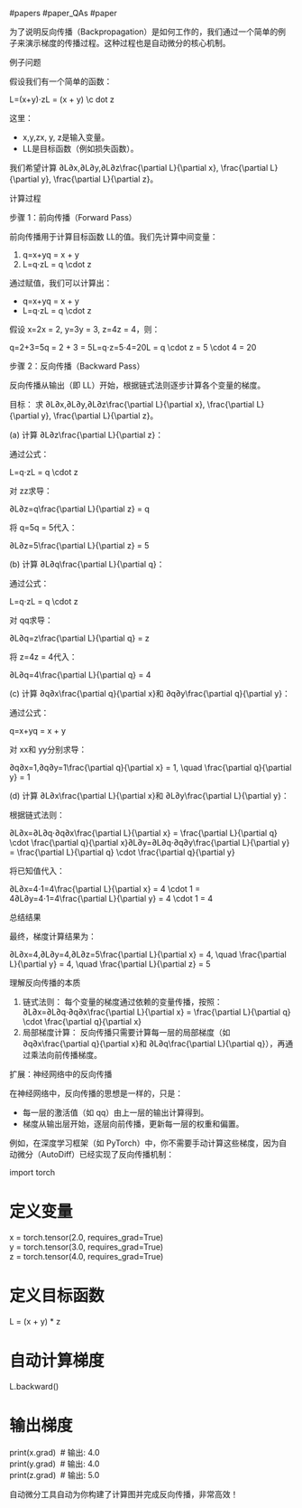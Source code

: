 #papers
#paper_QAs 
#paper 

为了说明反向传播（Backpropagation）是如何工作的，我们通过一个简单的例子来演示梯度的传播过程。这种过程也是自动微分的核心机制。

例子问题

假设我们有一个简单的函数：

L=(x+y)⋅zL = (x + y) \c dot z

这里：

- x,y,zx, y, z是输入变量。
- LL是目标函数（例如损失函数）。

我们希望计算 ∂L∂x,∂L∂y,∂L∂z\frac{\partial L}{\partial x}, \frac{\partial L}{\partial y}, \frac{\partial L}{\partial z}。

计算过程

步骤 1：前向传播（Forward Pass）

前向传播用于计算目标函数 LL的值。我们先计算中间变量：

1. q=x+yq = x + y
2. L=q⋅zL = q \cdot z

通过赋值，我们可以计算出：

- q=x+yq = x + y
- L=q⋅zL = q \cdot z

假设 x=2x = 2, y=3y = 3, z=4z = 4，则：

q=2+3=5q = 2 + 3 = 5L=q⋅z=5⋅4=20L = q \cdot z = 5 \cdot 4 = 20

步骤 2：反向传播（Backward Pass）

反向传播从输出（即 LL）开始，根据链式法则逐步计算各个变量的梯度。

目标： 求 ∂L∂x,∂L∂y,∂L∂z\frac{\partial L}{\partial x}, \frac{\partial L}{\partial y}, \frac{\partial L}{\partial z}。

(a) 计算 ∂L∂z\frac{\partial L}{\partial z}：

通过公式：

L=q⋅zL = q \cdot z

对 zz求导：

∂L∂z=q\frac{\partial L}{\partial z} = q

将 q=5q = 5代入：

∂L∂z=5\frac{\partial L}{\partial z} = 5

(b) 计算 ∂L∂q\frac{\partial L}{\partial q}：

通过公式：

L=q⋅zL = q \cdot z

对 qq求导：

∂L∂q=z\frac{\partial L}{\partial q} = z

将 z=4z = 4代入：

∂L∂q=4\frac{\partial L}{\partial q} = 4

(c) 计算 ∂q∂x\frac{\partial q}{\partial x}和 ∂q∂y\frac{\partial q}{\partial y}：

通过公式：

q=x+yq = x + y

对 xx和 yy分别求导：

∂q∂x=1,∂q∂y=1\frac{\partial q}{\partial x} = 1, \quad \frac{\partial q}{\partial y} = 1

(d) 计算 ∂L∂x\frac{\partial L}{\partial x}和 ∂L∂y\frac{\partial L}{\partial y}：

根据链式法则：

∂L∂x=∂L∂q⋅∂q∂x\frac{\partial L}{\partial x} = \frac{\partial L}{\partial q} \cdot \frac{\partial q}{\partial x}∂L∂y=∂L∂q⋅∂q∂y\frac{\partial L}{\partial y} = \frac{\partial L}{\partial q} \cdot \frac{\partial q}{\partial y}

将已知值代入：

∂L∂x=4⋅1=4\frac{\partial L}{\partial x} = 4 \cdot 1 = 4∂L∂y=4⋅1=4\frac{\partial L}{\partial y} = 4 \cdot 1 = 4

总结结果

最终，梯度计算结果为：

∂L∂x=4,∂L∂y=4,∂L∂z=5\frac{\partial L}{\partial x} = 4, \quad \frac{\partial L}{\partial y} = 4, \quad \frac{\partial L}{\partial z} = 5

理解反向传播的本质

1. 链式法则： 每个变量的梯度通过依赖的变量传播，按照：  
    ∂L∂x=∂L∂q⋅∂q∂x\frac{\partial L}{\partial x} = \frac{\partial L}{\partial q} \cdot \frac{\partial q}{\partial x}
2. 局部梯度计算： 反向传播只需要计算每一层的局部梯度（如 ∂q∂x\frac{\partial q}{\partial x}和 ∂L∂q\frac{\partial L}{\partial q}），再通过乘法向前传播梯度。

扩展：神经网络中的反向传播

在神经网络中，反向传播的思想是一样的，只是：

- 每一层的激活值（如 qq）由上一层的输出计算得到。
- 梯度从输出层开始，逐层向前传播，更新每一层的权重和偏置。

例如，在深度学习框架（如 PyTorch）中，你不需要手动计算这些梯度，因为自动微分（AutoDiff）已经实现了反向传播机制：

import torch

# 定义变量  
x = torch.tensor(2.0, requires_grad=True)  
y = torch.tensor(3.0, requires_grad=True)  
z = torch.tensor(4.0, requires_grad=True)

# 定义目标函数  
L = (x + y) * z

# 自动计算梯度  
L.backward()

# 输出梯度  
print(x.grad)  # 输出: 4.0  
print(y.grad)  # 输出: 4.0  
print(z.grad)  # 输出: 5.0

自动微分工具自动为你构建了计算图并完成反向传播，非常高效！